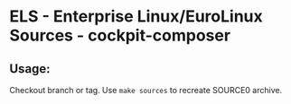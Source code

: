 # ELS - Enterprise Linux/EuroLinux Sources - cockpit-composer
 
## Usage:
  Checkout branch or tag. Use `make sources` to recreate  SOURCE0 archive.
